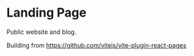 # Landing Page

Public website and blog.

Building from https://github.com/vitejs/vite-plugin-react-pages